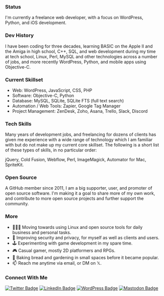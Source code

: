 
### Status

I'm currently a freelance web developer, with a focus on WordPress, Python, and iOS development.

### Dev History

I have been coding for three decades, learning BASIC on the Apple II and the Amiga in high school, C++, SQL, and web development during my time at tech school, Linux, Perl, MySQL and other technologies across a number of jobs, and more recently WordPress, Python, and mobile apps using Objective-C.

### Current Skillset

- Web: WordPress, JavaScript, CSS, PHP
- Software: Objective-C, Python
- Database: MySQL, SQLite, SQLite FTS (full text search)
- Automation / Web Tools: Zapier, Google Tag Manager
- Project Management: ZenDesk, Zoho, Asana, Trello, Slack, Discord

### Tech Skills

Many years of development jobs, and freelancing for dozens of clients has given me experience with a wide range of technology which I am familiar with but do not make up my current core skillset. The following is a short list of these types of skills, in no particular order:

jQuery, Cold Fusion, Webflow, Perl, ImageMagick, Automator for Mac, SpriteKit.

### Open Source

A GitHub member since 2011, I am a big supporter, user, and promoter of open source software. I'm making it a goal to share more of my own work, and contribute to more open source projects and further support the community.

### More

- 👨🏼‍💻 Moving towards using Linux and open source tools for daily business and personal tasks.
- 🔭 Improving security and privacy, for myself as well as clients and users.
- 🕹 Experimenting with game development in my spare time. 
- 🎮 Casual gamer, mostly 2D platformers and RPGs.
- 🏡 Baking bread and gardening in small spaces before it became popular.
- 📫 Reach me anytime via email, or DM on 𝕏.

### Connect With Me

[![Twitter Badge](https://img.shields.io/badge/Twitter-blue?style=for-the-badge&logo=twitter&logoColor=white)](https://twitter.com/andrewhoyer) [![LinkedIn Badge](https://img.shields.io/badge/LinkedIn-blue?style=for-the-badge&logo=linkedin&logoColor=white)](https://www.linkedin.com/in/andrewhoyer/) [![WordPress Badge](https://img.shields.io/badge/WordPress-grey?logo=wordpress&logoColor=white&style=for-the-badge)](https://profiles.wordpress.org/andrewhoyer/) [![Mastodon Badge](https://img.shields.io/badge/Mastodon-blueviolet?style=for-the-badge&logo=mastodon&logoColor=white)](https://indieweb.social/@andrewhoyer)
